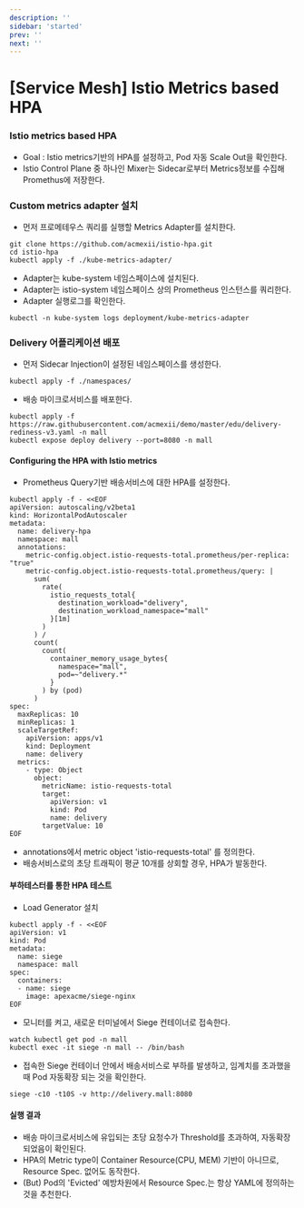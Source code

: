 ```yaml
---
description: ''
sidebar: 'started'
prev: ''
next: ''
---
```


# [Service Mesh] Istio Metrics based HPA

### Istio metrics based HPA

- Goal : Istio metrics기반의 HPA를 설정하고, Pod 자동 Scale Out을 확인한다. 
- Istio Control Plane 중 하나인 Mixer는 Sidecar로부터 Metrics정보를 수집해 Promethus에 저장한다.

### Custom metrics adapter 설치

- 먼저 프로메테우스 쿼리를 실행할 Metrics Adapter를 설치한다.
```
git clone https://github.com/acmexii/istio-hpa.git
cd istio-hpa
kubectl apply -f ./kube-metrics-adapter/
```

- Adapter는 kube-system 네임스페이스에 설치된다.
- Adapter는 istio-system 네임스페이스 상의 Prometheus 인스턴스를 쿼리한다.
- Adapter 실행로그를 확인한다.
```
kubectl -n kube-system logs deployment/kube-metrics-adapter
```

### Delivery 어플리케이션 배포
- 먼저 Sidecar Injection이 설정된 네임스페이스를 생성한다.
```
kubectl apply -f ./namespaces/
```

- 배송 마이크로서비스를 배포한다.
```
kubectl apply -f https://raw.githubusercontent.com/acmexii/demo/master/edu/delivery-rediness-v3.yaml -n mall
kubectl expose deploy delivery --port=8080 -n mall
```

#### Configuring the HPA with Istio metrics
- Prometheus Query기반 배송서비스에 대한 HPA를 설정한다.

```
kubectl apply -f - <<EOF
apiVersion: autoscaling/v2beta1
kind: HorizontalPodAutoscaler
metadata:
  name: delivery-hpa
  namespace: mall
  annotations:
    metric-config.object.istio-requests-total.prometheus/per-replica: "true"
    metric-config.object.istio-requests-total.prometheus/query: |
      sum(
        rate(
          istio_requests_total{
            destination_workload="delivery",
            destination_workload_namespace="mall"
          }[1m]
        )
      ) /
      count(
        count(
          container_memory_usage_bytes{
            namespace="mall",
            pod=~"delivery.*"
          }
        ) by (pod)
      )
spec:
  maxReplicas: 10
  minReplicas: 1
  scaleTargetRef:
    apiVersion: apps/v1
    kind: Deployment
    name: delivery
  metrics:
    - type: Object
      object:
        metricName: istio-requests-total
        target:
          apiVersion: v1
          kind: Pod
          name: delivery
        targetValue: 10
EOF

```
- annotations에서 metric object 'istio-requests-total' 를 정의한다.
- 배송서비스로의 초당 트래픽이 평균 10개를 상회할 경우, HPA가 발동한다.

#### 부하테스터를 통한 HPA 테스트
- Load Generator 설치
```
kubectl apply -f - <<EOF
apiVersion: v1
kind: Pod
metadata:
  name: siege
  namespace: mall
spec:
  containers:
  - name: siege
    image: apexacme/siege-nginx
EOF
```
- 모니터를 켜고, 새로운 터미널에서 Siege 컨테이너로 접속한다.
```
watch kubectl get pod -n mall
kubectl exec -it siege -n mall -- /bin/bash
```

- 접속한 Siege 컨테이너 안에서 배송서비스로 부하를 발생하고, 임계치를 초과했을때 Pod 자동확장 되는 것을 확인한다. 
```
siege -c10 -t10S -v http://delivery.mall:8080
```

#### 실행 결과
- 배송 마이크로서비스에 유입되는 초당 요청수가 Threshold를 초과하여, 자동확장되었음이 확인된다.
- HPA의 Metric type이 Container Resource(CPU, MEM) 기반이 아니므로, Resource Spec. 없어도 동작한다.
- (But) Pod의 'Evicted' 예방차원에서 Resource Spec.는 항상 YAML에 정의하는것을 추천한다.
